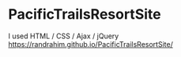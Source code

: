 # PacificTrailsResortSite

I used HTML / CSS / Ajax / jQuery<br>
https://randrahim.github.io/PacificTrailsResortSite/
